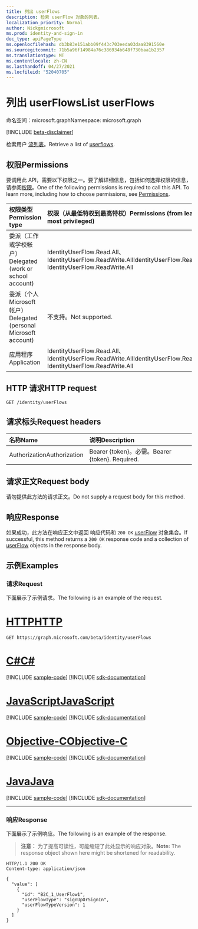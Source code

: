 ```yaml
---
title: 列出 userFlows
description: 检索 userFlow 对象的列表。
localization_priority: Normal
author: Nickgmicrosoft
ms.prod: identity-and-sign-in
doc_type: apiPageType
ms.openlocfilehash: db3b83e151abb09f443c703eeda03daa8391560e
ms.sourcegitcommit: 71b5a96f14984a76c386934b648f730baa1b2357
ms.translationtype: MT
ms.contentlocale: zh-CN
ms.lasthandoff: 04/27/2021
ms.locfileid: "52040705"
---
```

# <a name="list-userflows"></a><span data-ttu-id="95d59-103">列出 userFlows</span><span class="sxs-lookup"><span data-stu-id="95d59-103">List userFlows</span></span>

<span data-ttu-id="95d59-104">命名空间：microsoft.graph</span><span class="sxs-lookup"><span data-stu-id="95d59-104">Namespace: microsoft.graph</span></span>

[!INCLUDE [beta-disclaimer](../../includes/beta-disclaimer.md)]

<span data-ttu-id="95d59-105">检索用户 [流列表](../resources/identityuserflow.md)。</span><span class="sxs-lookup"><span data-stu-id="95d59-105">Retrieve a list of [userflows](../resources/identityuserflow.md).</span></span>

## <a name="permissions"></a><span data-ttu-id="95d59-106">权限</span><span class="sxs-lookup"><span data-stu-id="95d59-106">Permissions</span></span>

<span data-ttu-id="95d59-p101">要调用此 API，需要以下权限之一。要了解详细信息，包括如何选择权限的信息，请参阅[权限](/graph/permissions-reference)。</span><span class="sxs-lookup"><span data-stu-id="95d59-p101">One of the following permissions is required to call this API. To learn more, including how to choose permissions, see [Permissions](/graph/permissions-reference).</span></span>

| <span data-ttu-id="95d59-109">权限类型</span><span class="sxs-lookup"><span data-stu-id="95d59-109">Permission type</span></span>                        | <span data-ttu-id="95d59-110">权限（从最低特权到最高特权）</span><span class="sxs-lookup"><span data-stu-id="95d59-110">Permissions (from least to most privileged)</span></span> |
|:---------------------------------------|:--------------------------------------------|
| <span data-ttu-id="95d59-111">委派（工作或学校帐户）</span><span class="sxs-lookup"><span data-stu-id="95d59-111">Delegated (work or school account)</span></span>     | <span data-ttu-id="95d59-112">IdentityUserFlow.Read.All、IdentityUserFlow.ReadWrite.All</span><span class="sxs-lookup"><span data-stu-id="95d59-112">IdentityUserFlow.Read.All, IdentityUserFlow.ReadWrite.All</span></span>  |
| <span data-ttu-id="95d59-113">委派（个人 Microsoft 帐户）</span><span class="sxs-lookup"><span data-stu-id="95d59-113">Delegated (personal Microsoft account)</span></span> | <span data-ttu-id="95d59-114">不支持。</span><span class="sxs-lookup"><span data-stu-id="95d59-114">Not supported.</span></span> |
| <span data-ttu-id="95d59-115">应用程序</span><span class="sxs-lookup"><span data-stu-id="95d59-115">Application</span></span>                            | <span data-ttu-id="95d59-116">IdentityUserFlow.Read.All、IdentityUserFlow.ReadWrite.All</span><span class="sxs-lookup"><span data-stu-id="95d59-116">IdentityUserFlow.Read.All, IdentityUserFlow.ReadWrite.All</span></span> |

## <a name="http-request"></a><span data-ttu-id="95d59-117">HTTP 请求</span><span class="sxs-lookup"><span data-stu-id="95d59-117">HTTP request</span></span>

<!-- { "blockType": "ignored" } -->

```http
GET /identity/userFlows
```

## <a name="request-headers"></a><span data-ttu-id="95d59-118">请求标头</span><span class="sxs-lookup"><span data-stu-id="95d59-118">Request headers</span></span>

| <span data-ttu-id="95d59-119">名称</span><span class="sxs-lookup"><span data-stu-id="95d59-119">Name</span></span>      |<span data-ttu-id="95d59-120">说明</span><span class="sxs-lookup"><span data-stu-id="95d59-120">Description</span></span>|
|:----------|:----------|
| <span data-ttu-id="95d59-121">Authorization</span><span class="sxs-lookup"><span data-stu-id="95d59-121">Authorization</span></span> | <span data-ttu-id="95d59-p102">Bearer {token}。必需。</span><span class="sxs-lookup"><span data-stu-id="95d59-p102">Bearer {token}. Required.</span></span> |

## <a name="request-body"></a><span data-ttu-id="95d59-124">请求正文</span><span class="sxs-lookup"><span data-stu-id="95d59-124">Request body</span></span>

<span data-ttu-id="95d59-125">请勿提供此方法的请求正文。</span><span class="sxs-lookup"><span data-stu-id="95d59-125">Do not supply a request body for this method.</span></span>

## <a name="response"></a><span data-ttu-id="95d59-126">响应</span><span class="sxs-lookup"><span data-stu-id="95d59-126">Response</span></span>

<span data-ttu-id="95d59-127">如果成功，此方法在响应正文中返回 响应代码和 `200 OK` [userFlow](../resources/identityuserflow.md) 对象集合。</span><span class="sxs-lookup"><span data-stu-id="95d59-127">If successful, this method returns a `200 OK` response code and a collection of [userFlow](../resources/identityuserflow.md) objects in the response body.</span></span>

## <a name="examples"></a><span data-ttu-id="95d59-128">示例</span><span class="sxs-lookup"><span data-stu-id="95d59-128">Examples</span></span>

### <a name="request"></a><span data-ttu-id="95d59-129">请求</span><span class="sxs-lookup"><span data-stu-id="95d59-129">Request</span></span>

<span data-ttu-id="95d59-130">下面展示了示例请求。</span><span class="sxs-lookup"><span data-stu-id="95d59-130">The following is an example of the request.</span></span>

# <a name="http"></a>[<span data-ttu-id="95d59-131">HTTP</span><span class="sxs-lookup"><span data-stu-id="95d59-131">HTTP</span></span>](#tab/http)
<!-- {
  "blockType": "request",
  "name": "get_userflows"
}-->

```msgraph-interactive
GET https://graph.microsoft.com/beta/identity/userFlows
```
# <a name="c"></a>[<span data-ttu-id="95d59-132">C#</span><span class="sxs-lookup"><span data-stu-id="95d59-132">C#</span></span>](#tab/csharp)
[!INCLUDE [sample-code](../includes/snippets/csharp/get-userflows-csharp-snippets.md)]
[!INCLUDE [sdk-documentation](../includes/snippets/snippets-sdk-documentation-link.md)]

# <a name="javascript"></a>[<span data-ttu-id="95d59-133">JavaScript</span><span class="sxs-lookup"><span data-stu-id="95d59-133">JavaScript</span></span>](#tab/javascript)
[!INCLUDE [sample-code](../includes/snippets/javascript/get-userflows-javascript-snippets.md)]
[!INCLUDE [sdk-documentation](../includes/snippets/snippets-sdk-documentation-link.md)]

# <a name="objective-c"></a>[<span data-ttu-id="95d59-134">Objective-C</span><span class="sxs-lookup"><span data-stu-id="95d59-134">Objective-C</span></span>](#tab/objc)
[!INCLUDE [sample-code](../includes/snippets/objc/get-userflows-objc-snippets.md)]
[!INCLUDE [sdk-documentation](../includes/snippets/snippets-sdk-documentation-link.md)]

# <a name="java"></a>[<span data-ttu-id="95d59-135">Java</span><span class="sxs-lookup"><span data-stu-id="95d59-135">Java</span></span>](#tab/java)
[!INCLUDE [sample-code](../includes/snippets/java/get-userflows-java-snippets.md)]
[!INCLUDE [sdk-documentation](../includes/snippets/snippets-sdk-documentation-link.md)]

---


### <a name="response"></a><span data-ttu-id="95d59-136">响应</span><span class="sxs-lookup"><span data-stu-id="95d59-136">Response</span></span>

<span data-ttu-id="95d59-137">下面展示了示例响应。</span><span class="sxs-lookup"><span data-stu-id="95d59-137">The following is an example of the response.</span></span>

> <span data-ttu-id="95d59-138">**注意：** 为了提高可读性，可能缩短了此处显示的响应对象。</span><span class="sxs-lookup"><span data-stu-id="95d59-138">**Note:** The response object shown here might be shortened for readability.</span></span>

<!-- {
  "blockType": "response",
  "truncated": true,
  "@odata.type": "microsoft.graph.UserFlow",
  "isCollection": true
} -->

```http
HTTP/1.1 200 OK
Content-type: application/json

{
  "value": [
    {
      "id": "B2C_1_UserFlow1",
      "userFlowType": "signUpOrSignIn",
      "userFlowTypeVersion": 1
    }
  ]
}
```

<!-- uuid: 16cd6b66-4b1a-43a1-adaf-3a886856ed98
2019-02-04 14:57:30 UTC -->
<!-- {
  "type": "#page.annotation",
  "description": "List userFlows",
  "keywords": "",
  "section": "documentation",
  "tocPath": "",
  "suppressions": [
    "Error: get_userflows/container/userFlowTypeVersion:\r\n      Expected type Single but actual was Int64. Property: userFlowTypeVersion, actual value: '1'"
  ]
}-->


